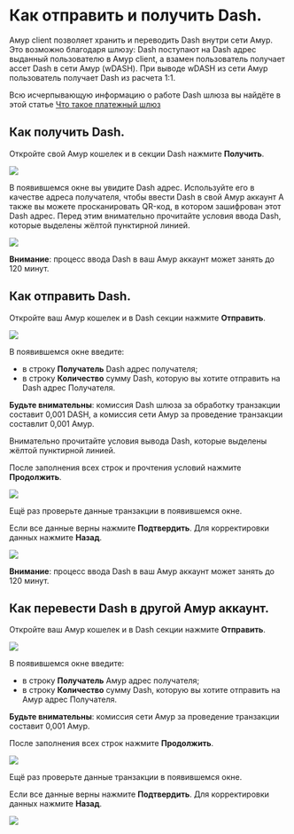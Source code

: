 # **Как отправить и получить Dash**.

Амур client позволяет хранить и переводить Dash внутри сети Амур. Это возможно благодаря шлюзу: Dash поступают на Dash адрес выданный пользователю в Амур client, а взамен пользователь получает ассет Dash в сети Амур (wDASH). При выводе wDASH из сети Амур пользователь получает Dash из расчета 1:1.

Всю исчерпывающую информацию о работе Dash шлюза вы найдёте в этой статье [Что такое платежный шлюз](/frequently-asked-questions-faq/transfers-and-gateways/payment-gateway.md)

## **Как получить Dash**.

Откройте свой Амур кошелек и в секции Dash нажмите **Получить**.

![](/_assets/dash_transfers_01.png)

В появившемся окне вы увидите Dash адрес.
Используйте его в качестве адреса получателя, чтобы ввести Dash в свой Амур аккаунт
А также вы можете просканировать QR-код, в котором зашифрован этот Dash адрес.
Перед этим внимательно прочитайте условия ввода Dash, которые выделены жёлтой пунктирной линией.

![](/_assets/dash_transfers_02.png)

**Внимание**: процесс ввода Dash в ваш Амур аккаунт может занять до 120 минут.

## **Как отправить Dash**.

Откройте ваш Амур кошелек и в Dash секции нажмите **Отправить**.

![](/_assets/dash_transfers_03.png)

В появившемся окне введите:

- в строку **Получатель** Dash адрес получателя;
- в строку **Количество** сумму Dash, которую вы хотите отправить на Dash адрес Получателя.

**Будьте внимательны**: комиссия Dash шлюза за обработку транзакции составит 0,001 DASH, а комиссия сети Амур за проведение транзакции составлит 0,001 Амур.

Внимательно прочитайте условия вывода Dash, которые выделены жёлтой пунктирной линией.

После заполнения всех строк и прочтения условий нажмите **Продолжить**.

![](/_assets/dash_transfers_04.png)

Ещё раз проверьте данные транзакции в появившемся окне.

Если все данные верны нажмите **Подтвердить**. Для корректировки данных нажмите **Назад**.

![](/_assets/dash_transfers_05.png)

**Внимание**: процесс ввода Dash в ваш Амур аккаунт может занять до 120 минут.

## **Как перевести Dash в другой Амур аккаунт**.

Откройте ваш Амур кошелек и в Dash секции нажмите **Отправить**.

![](/_assets/dash_transfers_06.png)

В появившемся окне введите:

- в строку **Получатель** Амур адрес получателя;
- в строку **Количество** сумму Dash, которую вы хотите отправить на Амур адрес Получателя.

**Будьте внимательны**: комиссия сети Амур за проведение транзакции составит 0,001 Амур.

После заполнения всех строк нажмите **Продолжить**.

![](/_assets/dash_transfers_07.png)

Ещё раз проверьте данные транзакции в появившемся окне.

Если все данные верны нажмите **Подтвердить**. Для корректировки данных нажмите **Назад**.

![](/_assets/dash_transfers_08.png)
